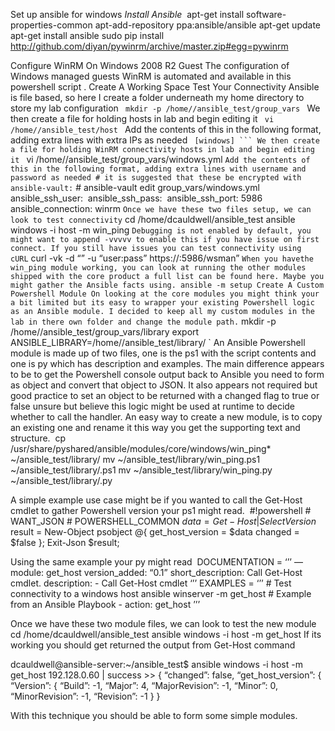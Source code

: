 Set up ansible for windows
*Install Ansible* 
apt-get install software-properties-common apt-add-repository ppa:ansible/ansible apt-get update apt-get install ansible sudo pip install http://github.com/diyan/pywinrm/archive/master.zip#egg=pywinrm

Configure WinRM On Windows 2008 R2 Guest
The configuration of Windows managed guests WinRM is automated and available in this powershell script .
Create A Working Space Test Your Connectivity
Ansible is file based, so here I create a folder underneath my home directory to store my lab configuration
` mkdir -p /home//ansible_test/group_vars
`
We then create a file for holding hosts in lab and begin editing it
` vi /home//ansible_test/host
`
Add the contents of this in the following format, adding extra lines with extra IPs as needed
` [windows] ```
We then create a file for holding WinRM connectivity hosts in lab and begin editing it
` vi /home//ansible_test/group_vars/windows.yml
`
Add the contents of this in the following format, adding extra lines with username and password as needed # it is suggested that these be encrypted with ansible-vault:
` # ansible-vault edit group_vars/windows.yml ansible_ssh_user:  ansible_ssh_pass:  ansible_ssh_port: 5986 ansible_connection: winrm
`
Once we have these two files setup, we can look to test connectivity
` cd /home/dcauldwell/ansible_test ansible windows -i host -m win_ping
`
Debugging is not enabled by default, you might want to append -vvvvv to enable this if you have issue on first connect.
If you still have issues you can test connectivity using cURL
` curl -vk -d “” -u “user:pass” https://:5986/wsman”
`
When you havethe win_ping module working, you can look at running the other modules shipped with the core product a full list can be found here. Maybe you might gather the Ansible facts using. ansible -m setup
Create A Custom Powershell Module
On looking at the core modules you might think your a bit limited but its easy to wrapper your existing Powershell logic as an Ansible module.
I decided to keep all my custom modules in the lab in there own folder and change the module path.
` mkdir -p /home//ansible_test/group_vars/library export ANSIBLE_LIBRARY=/home//ansible_test/library/
`
An Ansible Powershell module is made up of two files, one is the ps1 with the script contents and one is py which has description and examples. The main difference appears to be to get the Powershell console output back to Ansible you need to form as object and convert that object to JSON. It also appears not required but good practice to set an object to be returned with a changed flag to true or false unsure but believe this logic might be used at runtime to decide whether to call the handler.
An easy way to create a new module, is to copy an existing one and rename it this way you get the supporting text and structure.
 cp /usr/share/pyshared/ansible/modules/core/windows/win_ping* ~/ansible_test/library/ mv ~/ansible_test/library/win_ping.ps1 ~/ansible_test/library/.ps1 mv ~/ansible_test/library/win_ping.py ~/ansible_test/library/.py

A simple example use case might be if you wanted to call the Get-Host cmdlet to gather Powershell version your ps1 might read.
 #!powershell # WANT_JSON # POWERSHELL_COMMON $data = Get-Host | Select Version $result = New-Object psobject @{ get_host_version = $data changed = $false }; Exit-Json $result;

Using the same example your py might read
 DOCUMENTATION = ‘’’ — module: get_host version_added: “0.1” short_description: Call Get-Host cmdlet. description: - Call Get-Host cmdlet ‘’’ EXAMPLES = ‘’’ # Test connectivity to a windows host ansible winserver -m get_host # Example from an Ansible Playbook - action: get_host ’’’

Once we have these two module files, we can look to test the new module cd /home/dcauldwell/ansible_test ansible windows -i host -m get_host
If its working you should get returned the output from Get-Host command

dcauldwell@ansible-server:~/ansible_test$ ansible windows -i host -m get_host 192.128.0.60 | success >> { “changed”: false, “get_host_version”: { “Version”: { “Build”: -1, “Major”: 4, “MajorRevision”: -1, “Minor”: 0, “MinorRevision”: -1, “Revision”: -1 } }

With this technique you should be able to form some simple modules.

